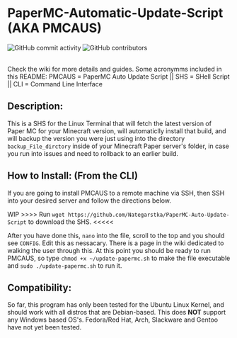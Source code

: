 # PaperMC-Automatic-Update-Script (AKA PMCAUS) 

![GitHub commit activity](https://img.shields.io/github/commit-activity/m/Nategarstka/PaperMC-Auto-Update-Script)
![GitHub contributors](https://img.shields.io/github/contributors/Nategarstka/PaperMC-Auto-Update-Script)

<br> Check the wiki for more details and guides. Some acronymms included in this README: PMCAUS = PaperMC Auto Update Script || SHS = SHell Script || CLI = Command Line Interface
## Description:
This is a SHS for the Linux Terminal that will fetch the latest version of Paper MC for your Minecraft version, will automaticlly install that build, and will backup the version you were just using into the directory ```backup_File_dirctory``` inside of your Minecraft Paper server's folder, in case you run into issues and need to rollback to an earlier build.

## How to Install: (From the CLI)
If you are going to install PMCAUS to a remote machine via SSH, then SSH into your desired server and follow the directions below.

WIP >>>> Run ```wget https://github.com/Nategarstka/PaperMC-Auto-Update-Script``` to download the SHS. <<<<<


After you have done this, ```nano``` into the file, scroll to the top and you should see ```CONFIG```. Edit this as nessacary. There is a page in the wiki dedicated to walking the user through this. At this point you should be ready to run PMCAUS, so type ```chmod +x ~/update-papermc.sh``` to make the file executable and ```sudo ./update-papermc.sh``` to run it.
 

## Compatibility:
So far, this program has only been tested for the Ubuntu Linux Kernel, and should work with all distros that are Debian-based. This does <b>NOT</b> support any Windows based OS's. Fedora/Red Hat, Arch, Slackware and Gentoo have not yet been tested.

